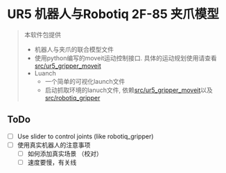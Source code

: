 # UR5 机器人与Robotiq 2F-85 夹爪模型

> 本软件包提供
> - 机器人与夹爪的联合模型文件
> - 使用python编写的moveit运动控制接口. 具体的运动规划使用请查看[src/ur5_gripper_moveit](../ur5_gripper_moveit)
> - Luanch
>   - 一个简单的可视化launch文件
>   - 启动抓取环境的lanuch文件, 依赖[src/ur5_gripper_moveit](../ur5_gripper_moveit)以及[src/robotiq_gripper](../robotiq_gripper)

## ToDo
- [ ] Use slider to control joints (like robotiq_gripper)
- [ ] 使用真实机器人的注意事项
  - [ ] 如何添加真实场景 （校对）
  - [ ] 速度要慢，有关线